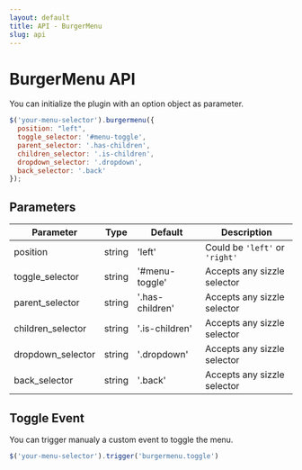 ```yaml
---
layout: default
title: API - BurgerMenu
slug: api
---
```


# BurgerMenu API

You can initialize the plugin with an option object as parameter.

```js
$('your-menu-selector').burgermenu({
  position: "left",
  toggle_selector: '#menu-toggle',
  parent_selector: '.has-children',
  children_selector: '.is-children',
  dropdown_selector: '.dropdown',
  back_selector: '.back'
});
```

## Parameters

 Parameter |  Type  | Default | Description                                
-----------|--------|---------|--------------------------------------------
position  | string | 'left' | Could be `'left'` or `'right'` |           
toggle_selector | string | '#menu-toggle' | Accepts any sizzle selector
parent_selector | string | '.has-children' | Accepts any sizzle selector
children_selector | string | '.is-children' | Accepts any sizzle selector
dropdown_selector | string | '.dropdown' | Accepts any sizzle selector
back_selector | string | '.back' | Accepts any sizzle selector

## Toggle Event

You can trigger manualy a custom event to toggle the menu.

```js
$('your-menu-selector').trigger('burgermenu.toggle')
```